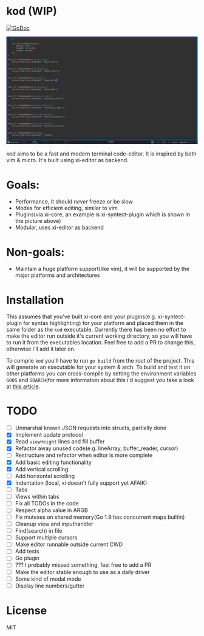 # kod (WIP)

[![GoDoc](https://godoc.org/github.com/linde12/kod/cmd?status.svg)](https://godoc.org/github.com/linde12/kod)

![kod screenshot](/.github/scrot.png?raw=true)

kod aims to be a fast and modern terminal code-editor. It is inspired by both vim & micro. It's built using xi-editor as backend.

# Goals:
- Performance, it should *never* freeze or be slow
- Modes for efficient editing, similar to vim
- Plugins(via xi-core, an example is xi-syntect-plugin which is shown in the picture above)
- Modular, uses xi-editor as backend

# Non-goals:
- Maintain a huge platform support(like vim), it will be supported by the major platforms and architectures

# Installation
This assumes that you've built xi-core and your plugins(e.g. xi-syntect-plugin for syntax highlighting) for your platform and placed them in the same folder as the `kod` executable. Currently there has been no effort to make the editor run outside it's current working directory, so you will have to run it from the executables location. Feel free to add a PR to change this, otherwise i'll add it later on.

To compile `kod` you'll have to run `go build` from the root of the project. This will generate an executable for your system & arch. To build and test it on other platforms you can cross-compile by setting the environment variables `GOOS` and `GOARCH`(for more information about this i'd suggest you take a look at [this article](https://dave.cheney.net/2015/08/22/cross-compilation-with-go-1-5).

# TODO
- [ ] Unmarshal known JSON requests into structs, partially done
- [x] Implement update protocol
- [x] Read `viewHeight` lines and fill buffer
- [x] Refactor away unused code(e.g. lineArray, buffer_reader, cursor)
- [ ] Restructure and refactor when editor is more complete
- [x] Add basic editing functionality
- [x] Add vertical scrolling
- [ ] Add horizontal scrolling
- [x] Indentation (local, xi doesn't fully support yet AFAIK)
- [ ] Tabs
- [ ] Views within tabs
- [ ] Fix all TODOs in the code
- [ ] Respect alpha value in ARGB
- [ ] Fix mutexes on shared memory(Go 1.9 has concurrent maps builtin)
- [ ] Cleanup view and inputhandler
- [ ] Find(search) in file
- [ ] Support multiple cursors
- [ ] Make editor runnable outside current CWD
- [ ] Add tests
- [ ] Go plugin
- [ ] ??? I probably missed something, feel free to add a PR
- [ ] Make the editor stable enough to use as a daily driver
- [ ] Some kind of modal mode
- [ ] Display line numbers/gutter

# License
MIT
